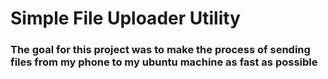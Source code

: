 # Simple File Uploader Utility

### The goal for this project was to make the process of sending files from my phone to my ubuntu machine as fast as possible
